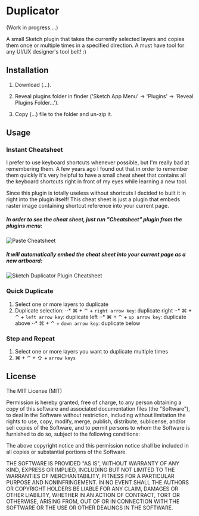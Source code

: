 Duplicator
===========

(Work in progress....)

A small Sketch plugin that takes the currently selected layers and copies them once or multiple times in a specified direction. A must have tool for any UI/UX designer's tool belt! :)

## Installation

1. Download (...).

2. Reveal plugins folder in finder ('Sketch App Menu' -> 'Plugins' -> 'Reveal Plugins Folder...').

3. Copy (...) file to the folder and un-zip it.

## Usage

### Instant Cheatsheet
I prefer to use keyboard shortcuts whenever possible, but I'm really bad at remembering them. A few years ago I found out that in order to remember them quickly it's very helpful to have a small cheat sheet that contains all the keyboard shortcuts right in front of my eyes while learning a new tool.

Since this plugin is totally useless without shortcuts I decided to built it in right into the plugin itself! This cheat sheet is just a plugin that embeds raster image containing shortcut reference into your current page.

##### In order to see the cheat sheet, just run "Cheatsheet" plugin from the plugins menu:

![Paste Cheatsheet](http://turbobabr.github.io/duplicator/images/paste-cheatsheet.png)

##### It will automatically embed the cheat sheet into your current page as a new artboard:

![Sketch Duplicator Plugin Cheatsheet](http://turbobabr.github.io/duplicator/images/plugin-cheatsheet.png)

### Quick Duplicate

1. Select one or more layers to duplicate
2. Duplicate selection:
⋅⋅* ⌘ + ⌃ + `right arrow key`: duplicate right
⋅⋅* ⌘ + ⌃ + `left arrow key`: duplicate left
⋅⋅* ⌘ + ⌃ + `up arrow key`: duplicate above
⋅⋅* ⌘ + ⌃ + `down arrow key`: duplicate below

### Step and Repeat

1. Select one or more layers you want to duplicate multiple times
2. ⌘ + ⌃ + ⇧ + `arrow keys`

## License

The MIT License (MIT)

Permission is hereby granted, free of charge, to any person obtaining a copy of this software and associated documentation files (the "Software"), to deal in the Software without restriction, including without limitation the rights to use, copy, modify, merge, publish, distribute, sublicense, and/or sell copies of the Software, and to permit persons to whom the Software is furnished to do so, subject to the following conditions:

The above copyright notice and this permission notice shall be included in all copies or substantial portions of the Software.

THE SOFTWARE IS PROVIDED "AS IS", WITHOUT WARRANTY OF ANY KIND, EXPRESS OR IMPLIED, INCLUDING BUT NOT LIMITED TO THE WARRANTIES OF MERCHANTABILITY, FITNESS FOR A PARTICULAR PURPOSE AND NONINFRINGEMENT. IN NO EVENT SHALL THE AUTHORS OR COPYRIGHT HOLDERS BE LIABLE FOR ANY CLAIM, DAMAGES OR OTHER LIABILITY, WHETHER IN AN ACTION OF CONTRACT, TORT OR OTHERWISE, ARISING FROM, OUT OF OR IN CONNECTION WITH THE SOFTWARE OR THE USE OR OTHER DEALINGS IN THE SOFTWARE.